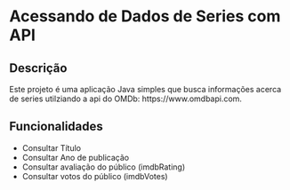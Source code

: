 <h1>Acessando de Dados de Series com API</h1>

<h2>Descrição</h2>

<p>Este projeto é uma aplicação Java simples que busca informações acerca de series utilziando a api do OMDb: https://www.omdbapi.com.</p>

<h2>Funcionalidades</h2>

<ul>
    <li>Consultar Título</li>
    <li>Consultar Ano de publicação</li>
    <li>Consultar avaliação do público (imdbRating)</li>
    <li>Consultar votos do público (imdbVotes)</li>
</ul>
